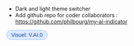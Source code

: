 - Dark and light theme switcher
- Add github repo for coder collaborators : https://github.com/philbourg/my-ai-indicator

<div style="display: inline-flex; gap: 8px; font-family: sans-serif;">
  <span style="background-color: #dbeafe; color: #1e40af; border: 1px solid #93c5fd; padding: 4px 12px; border-radius: 9999px; font-size: 14px; font-weight: 500;">
    Visuel: V.AI.0
  </span>
</div>

